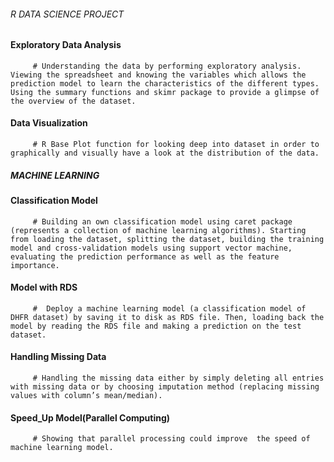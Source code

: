 ###### R DATA SCIENCE PROJECT 
                                                 
                                                 
#### Exploratory Data Analysis 
         # Understanding the data by performing exploratory analysis. Viewing the spreadsheet and knowing the variables which allows the prediction model to learn the characteristics of the different types. Using the summary functions and skimr package to provide a glimpse of the overview of the dataset.
#### Data Visualization 
         # R Base Plot function for looking deep into dataset in order to graphically and visually have a look at the distribution of the data. 

##### MACHINE LEARNING
#### Classification Model
         # Building an own classification model using caret package (represents a collection of machine learning algorithms). Starting from loading the dataset, splitting the dataset, building the training model and cross-validation models using support vector machine, evaluating the prediction performance as well as the feature importance.
#### Model with RDS
         #  Deploy a machine learning model (a classification model of DHFR dataset) by saving it to disk as RDS file. Then, loading back the model by reading the RDS file and making a prediction on the test dataset. 
#### Handling Missing Data
         # Handling the missing data either by simply deleting all entries with missing data or by choosing imputation method (replacing missing values with column’s mean/median).
#### Speed_Up Model(Parallel Computing)
         # Showing that parallel processing could improve  the speed of machine learning model.
         
          






